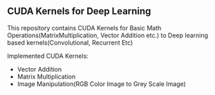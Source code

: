## CUDA Kernels for Deep Learning

This repository contains CUDA Kernels for Basic Math Operations(MatrixMultiplication, Vector Addition etc.) to Deep learning based kernels(Convolutional, Recurrent Etc) 

Implemented CUDA Kernels:
* Vector Addition
* Matrix Multiplication
* Image Manipulation(RGB Color Image to Grey Scale Image)
